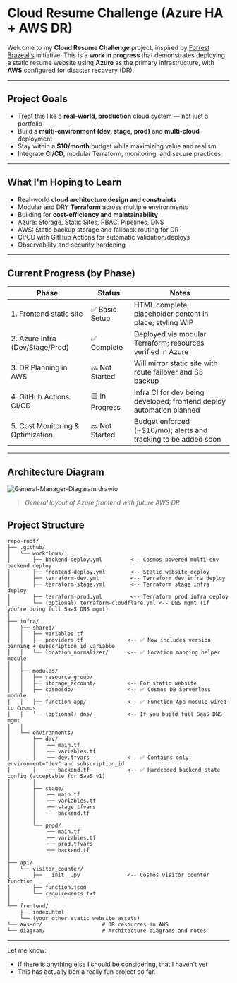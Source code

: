 # Cloud Resume Challenge (Azure HA + AWS DR) 

Welcome to my **Cloud Resume Challenge** project, inspired by [Forrest Brazeal's](https://cloudresumechallenge.dev/) initiative. This is a **work in progress** that demonstrates deploying a static resume website using **Azure** as the primary infrastructure, with **AWS** configured for disaster recovery (DR).

---

## Project Goals

- Treat this like a **real-world, production** cloud system — not just a portfolio
- Build a **multi-environment (dev, stage, prod)** and **multi-cloud** deployment
- Stay within a **$10/month** budget while maximizing value and realism
- Integrate **CI/CD**, modular Terraform, monitoring, and secure practices

---

## What I'm Hoping to Learn

- Real-world **cloud architecture design and constraints**
- Modular and DRY **Terraform** across multiple environments
- Building for **cost-efficiency and maintainability**
- Azure: Storage, Static Sites, RBAC, Pipelines, DNS
- AWS: Static backup storage and fallback routing for DR
- CI/CD with GitHub Actions for automatic validation/deploys
- Observability and security hardening

---

## Current Progress (by Phase)

| Phase                            | Status        | Notes                                                                |
|----------------------------------|---------------|----------------------------------------------------------------------|
| 1. Frontend static site          | ✅ Basic Setup | HTML complete, placeholder content in place; styling WIP             |
| 2. Azure Infra (Dev/Stage/Prod)  | ✅ Complete    | Deployed via modular Terraform; resources verified in Azure          |
| 3. DR Planning in AWS            | 🔜 Not Started | Will mirror static site with route failover and S3 backup            |
| 4. GitHub Actions CI/CD          | 🟨 In Progress | Infra CI for dev being developed; frontend deploy automation planned |
| 5. Cost Monitoring & Optimization| 🔜 Not Started | Budget enforced (~$10/mo); alerts and tracking to be added soon      |


---

## Architecture Diagram

![General-Manager-Diagaram drawio](https://github.com/user-attachments/assets/2945ab43-8740-4203-8627-fced4884bc30)

> _General layout of Azure frontend with future AWS DR_

## Project Structure

```text
repo-root/
├── .github/
│   └── workflows/
│       ├── backend-deploy.yml         <-- Cosmos-powered multi-env backend deploy
│       ├── frontend-deploy.yml        <-- Static website deploy
│       ├── terraform-dev.yml          <-- Terraform dev infra deploy
│       ├── terraform-stage.yml        <-- Terraform stage infra deploy
│       ├── terraform-prod.yml         <-- Terraform prod infra deploy
│       └── (optional) terraform-cloudflare.yml <-- DNS mgmt (if you're doing full SaaS DNS mgmt)
│
├── infra/
│   ├── shared/
│   │   ├── variables.tf
│   │   ├── providers.tf              <-- ✅ Now includes version pinning + subscription_id variable
│   │   └── location_normalizer/      <-- ✅ Location mapping helper module
│   │
│   ├── modules/
│   │   ├── resource_group/
│   │   ├── storage_account/          <-- For static website
│   │   ├── cosmosdb/                 <-- ✅ Cosmos DB Serverless module
│   │   ├── function_app/             <-- ✅ Function App module wired to Cosmos
│   │   └── (optional) dns/           <-- If you build full SaaS DNS mgmt
│   │
│   └── environments/
│       ├── dev/
│       │   ├── main.tf
│       │   ├── variables.tf
│       │   ├── dev.tfvars            <-- ✅ Contains only: environment="dev" and subscription_id
│       │   └── backend.tf            <-- ✅ Hardcoded backend state config (acceptable for SaaS v1)
│       │
│       ├── stage/
│       │   ├── main.tf
│       │   ├── variables.tf
│       │   ├── stage.tfvars
│       │   └── backend.tf
│       │
│       └── prod/
│           ├── main.tf
│           ├── variables.tf
│           ├── prod.tfvars
│           └── backend.tf
│
├── api/
│   └── visitor_counter/
│       ├── __init__.py               <-- Cosmos visitor counter function
│       ├── function.json
│       └── requirements.txt
│
└── frontend/
    ├── index.html
    └── (your other static website assets)
└── aws-dr/                   # DR resources in AWS
└── diagram/                  # Architecture diagrams and notes
```  

---

Let me know:
- If there is anything else I should be considering, that I haven't yet
- This has actually ben a really fun project so far.
